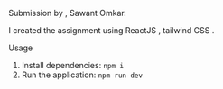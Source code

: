 Submission by , Sawant Omkar.

I created the assignment using ReactJS , tailwind CSS .

Usage
1. Install dependencies: `npm i` 
2. Run the application: `npm run dev` 
